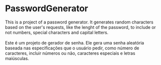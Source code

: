 ﻿# PasswordGenerator
This is a project of a password generator. It generates random characters based on the user's requests, like the lenght of the password, to include or not numbers, special characters and capital letters.<br><br>
Este é um projeto de gerador de senha. Ele gera uma senha aleatória baseada nas especificações que o usuário pedir, como número de caracteres, incluir números ou não, caracteres especiais e letras maiúsculas.
